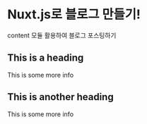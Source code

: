 # Nuxt.js로 블로그 만들기!

content 모듈 활용하여 블로그 포스팅하기


## This is a heading

This is some more info

## This is another heading

This is some more info

<info-box>
  <template #info-box>
    This is a vue component inside markdown using slots
  </template>
</info-box>

<!-- <author :author="author"></author> -->